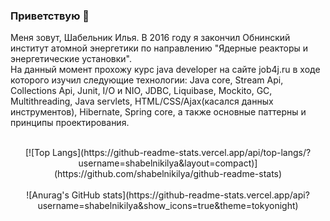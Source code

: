 ### Приветствую 👋

Меня зовут, Шабельник Илья.
В 2016 году я закончил Обнинский институт атомной энергетики по направлению "Ядерные реакторы и энергетические установки".
<br>На данный момент прохожу курс java developer на сайте job4j.ru в ходе которого изучил следующие технологии: Java core, Stream Api, Collections Api, Junit, I/O и NIO, JDBC, Liquibase, Mockito, GC, Multithreading, Java servlets, HTML/CSS/Ajax(касался данных инструментов), Hibernate, Spring core, а также основные паттерны и принципы проектирования.

<div style="text-align: center"><br>[![Top Langs](https://github-readme-stats.vercel.app/api/top-langs/?username=shabelnikilya&layout=compact)]           (https://github.com/shabelnikilya/github-readme-stats)
</div>

<div style="text-align: center">
<br>![Anurag's GitHub stats](https://github-readme-stats.vercel.app/api?username=shabelnikilya&show_icons=true&theme=tokyonight)
</div>

